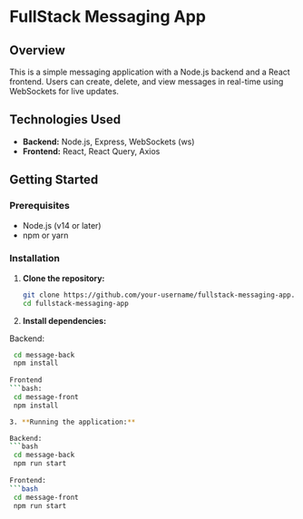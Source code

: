 # FullStack Messaging App

## Overview
This is a simple messaging application with a Node.js backend and a React frontend. Users can create, delete, and view messages in real-time using WebSockets for live updates.

## Technologies Used
- **Backend:** Node.js, Express, WebSockets (ws)
- **Frontend:** React, React Query, Axios

## Getting Started

### Prerequisites
- Node.js (v14 or later)
- npm or yarn

### Installation

1. **Clone the repository:**
   ```bash
   git clone https://github.com/your-username/fullstack-messaging-app.git
   cd fullstack-messaging-app
   
2. **Install dependencies:**

Backend: 
 ```bash
  cd message-back
  npm install
  
Frontend
 ```bash:
  cd message-front
  npm install

3. **Running the application:**

Backend:
 ```bash 
  cd message-back
  npm run start
  
Frontend:
 ```bash
  cd message-front
  npm run start
